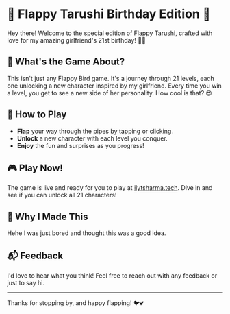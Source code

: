 # 🎉 Flappy Tarushi Birthday Edition 🎂

Hey there! Welcome to the special edition of Flappy Tarushi, crafted with love for my amazing girlfriend's 21st birthday! 🎈🎁

## 🌟 What's the Game About?

This isn't just any Flappy Bird game. It's a journey through 21 levels, each one unlocking a new character inspired by my girlfriend. Every time you win a level, you get to see a new side of her personality. How cool is that? 😍

## 🚀 How to Play

- **Flap** your way through the pipes by tapping or clicking.
- **Unlock** a new character with each level you conquer.
- **Enjoy** the fun and surprises as you progress!

## 🎮 Play Now!

The game is live and ready for you to play at [ilytsharma.tech](https://ilytsharma.tech). Dive in and see if you can unlock all 21 characters!

## 💖 Why I Made This

Hehe I was just bored and thought this was a good idea.

## 📬 Feedback

I'd love to hear what you think! Feel free to reach out with any feedback or just to say hi.

---

Thanks for stopping by, and happy flapping! 🐦💕
